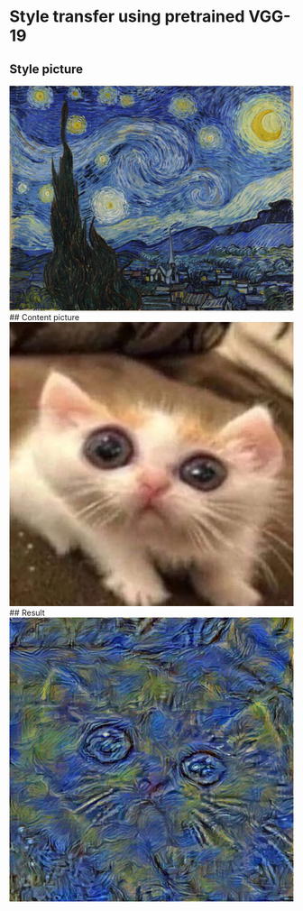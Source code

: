 # Style transfer using pretrained VGG-19
## Style picture
<img width="512px" allign="left" src="https://github.com/Splish-Splash/style-transfer/blob/main/data/picasso2.jpg" />
## Content picture
<img width="512px" allign="left" src="https://github.com/Splish-Splash/style-transfer/blob/main/data/meow.jpg" />
## Result
<img width="512px" allign="left" src="https://github.com/Splish-Splash/style-transfer/blob/main/data/kitty3.jpg" />

